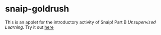 # snaip-goldrush

This is an applet for the introductory activity of Snaip! Part B _Unsupervised Learning_.
Try it out [here](https://www.stefanseegerer.de/snaip-goldrush/)
